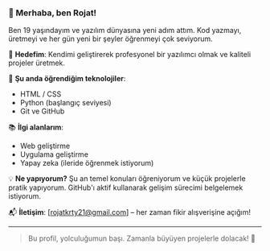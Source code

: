 ### 👋 Merhaba, ben Rojat!

Ben 19 yaşındayım ve yazılım dünyasına yeni adım attım. Kod yazmayı, üretmeyi ve her gün yeni bir şeyler öğrenmeyi çok seviyorum.

🎯 **Hedefim**: Kendimi geliştirerek profesyonel bir yazılımcı olmak ve kaliteli projeler üretmek.

🔧 **Şu anda öğrendiğim teknolojiler**:
- HTML / CSS
- Python (başlangıç seviyesi)
- Git ve GitHub

📚 **İlgi alanlarım**:
- Web geliştirme
- Uygulama geliştirme
- Yapay zeka (ileride öğrenmek istiyorum)

💡 **Ne yapıyorum?**
Şu an temel konuları öğreniyorum ve küçük projelerle pratik yapıyorum. GitHub'ı aktif kullanarak gelişim sürecimi belgelemek istiyorum.

📬 **İletişim**: [rojatkrty21@gmail.com] – her zaman fikir alışverişine açığım!

---

> Bu profil, yolculuğumun başı. Zamanla büyüyen projelerle dolacak! 🚀  
